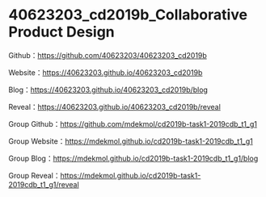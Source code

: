 # 40623203_cd2019b_Collaborative Product Design

Github：https://github.com/40623203/40623203_cd2019b

Website：https://40623203.github.io/40623203_cd2019b

Blog：https://40623203.github.io/40623203_cd2019b/blog

Reveal：https://40623203.github.io/40623203_cd2019b/reveal

Group Github：https://github.com/mdekmol/cd2019b-task1-2019cdb_t1_g1

Group Website：https://mdekmol.github.io/cd2019b-task1-2019cdb_t1_g1

Group Blog：https://mdekmol.github.io/cd2019b-task1-2019cdb_t1_g1/blog

Group Reveal：https://mdekmol.github.io/cd2019b-task1-2019cdb_t1_g1/reveal
